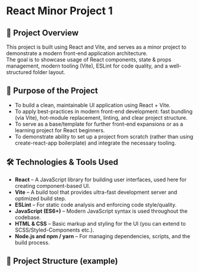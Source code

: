# React Minor Project 1

## 📌 Project Overview  
This project is built using React and Vite, and serves as a minor project to demonstrate a modern front-end application architecture.  
The goal is to showcase usage of React components, state & props management, modern tooling (Vite), ESLint for code quality, and a well-structured folder layout.

## 🎯 Purpose of the Project  
- To build a clean, maintainable UI application using React + Vite.  
- To apply best-practices in modern front-end development: fast bundling (via Vite), hot-module replacement, linting, and clear project structure.  
- To serve as a base/template for further front-end expansions or as a learning project for React beginners.  
- To demonstrate ability to set up a project from scratch (rather than using create-react-app boilerplate) and integrate the necessary tooling.

## 🛠️ Technologies & Tools Used  
- **React** – A JavaScript library for building user interfaces, used here for creating component-based UI.  
- **Vite** – A build tool that provides ultra-fast development server and optimized build step.  
- **ESLint** – For static code analysis and enforcing code style/quality.  
- **JavaScript (ES6+)** – Modern JavaScript syntax is used throughout the codebase.  
- **HTML & CSS** – Basic markup and styling for the UI (you can extend to SCSS/Styled-Components etc.).  
- **Node.js and npm / yarn** – For managing dependencies, scripts, and the build process.

## 🧩 Project Structure (example)  
